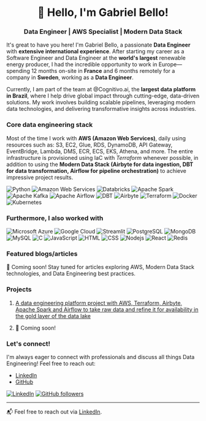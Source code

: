 <h1 align='center'>👋 Hello, I'm Gabriel Bello!</h1>
<h3 align='center'>Data Engineer | AWS Specialist | Modern Data Stack </h3>

It's great to have you here! I'm Gabriel Bello, a passionate **Data Engineer** with **extensive international experience**. After starting my career as a Software Engineer and Data Engineer at the **world's largest** renewable energy producer, I had the incredible opportunity to work in Europe—spending 12 months on-site in **France** and 6 months remotely for a company in **Sweden**, working as a **Data Engineer**.

Currently, I am part of the team at @Cognitivo.ai, the **largest data platform in Brazil**, where I help drive global impact through cutting-edge, data-driven solutions. My work involves building scalable pipelines, leveraging modern data technologies, and delivering transformative insights across industries.

### Core data engineering stack
Most of the time I work with **AWS (Amazon Web Services)**, daily using resources such as: S3, EC2, Glue, RDS, DynamoDB, API Gateway, EventBridge, Lambda, DMS, ECR, ECS, EKS, Athena, and more. The entire infrastructure is provisioned using IaC with *Terraform* whenever possible, in addition to using the **Modern Data Stack (Airbyte for data ingestion, DBT for data transformation, Airflow for pipeline orchestration)** to achieve impressive project results.

![Python](https://img.shields.io/badge/Python-3776AB.svg?style=for-the-badge&logo=Python&logoColor=white)
![Amazon Web Services](https://img.shields.io/badge/Amazon%20Web%20Services-232F3E.svg?style=for-the-badge&logo=Amazon-Web-Services&logoColor=white)
![Databricks](https://img.shields.io/badge/Databricks-FF3621.svg?style=for-the-badge&logo=Databricks&logoColor=white)
![Apache Spark](https://img.shields.io/badge/Apache%20Spark-E25A1C.svg?style=for-the-badge&logo=Apache-Spark&logoColor=white)
![Apache Kafka](https://img.shields.io/badge/Apache%20Kafka-231F20.svg?style=for-the-badge&logo=Apache-Kafka&logoColor=white)
![Apache Airflow](https://img.shields.io/badge/Apache%20Airflow-017CEE.svg?style=for-the-badge&logo=Apache-Airflow&logoColor=white)
![DBT](https://img.shields.io/badge/dbt-FF694B.svg?style=for-the-badge&logo=dbt&logoColor=white)
![Airbyte](https://img.shields.io/badge/Airbyte-615EFF.svg?style=for-the-badge&logo=Airbyte&logoColor=white)
![Terraform](https://img.shields.io/badge/Terraform-844FBA.svg?style=for-the-badge&logo=Terraform&logoColor=white)
![Docker](https://img.shields.io/badge/Docker-2496ED.svg?style=for-the-badge&logo=Docker&logoColor=white)
![Kubernetes](https://img.shields.io/badge/Kubernetes-326CE5.svg?style=for-the-badge&logo=Kubernetes&logoColor=white)

### Furthermore, I also worked with
![Microsoft Azure](https://img.shields.io/badge/microsoft%20azure-0089D6?style=for-the-badge&logo=microsoft-azure&logoColor=white)
![Google Cloud](https://img.shields.io/badge/Google%20Cloud-4285F4.svg?style=for-the-badge&logo=Google-Cloud&logoColor=white)
![Streamlit](https://img.shields.io/badge/Streamlit-FF4B4B.svg?style=for-the-badge&logo=Streamlit&logoColor=white)
![PostgreSQL](https://img.shields.io/badge/PostgreSQL-4169E1.svg?style=for-the-badge&logo=PostgreSQL&logoColor=white)
![MongoDB](https://img.shields.io/badge/MongoDB-47A248.svg?style=for-the-badge&logo=MongoDB&logoColor=white)
![MySQL](https://img.shields.io/badge/MySQL-4479A1.svg?style=for-the-badge&logo=MySQL&logoColor=white)
![C](https://img.shields.io/badge/C-A8B9CC.svg?style=for-the-badge&logo=C&logoColor=black)
![JavaScript](https://img.shields.io/badge/JavaScript-F7DF1E.svg?style=for-the-badge&logo=JavaScript&logoColor=black)
![HTML](https://img.shields.io/badge/HTML5-E34F26.svg?style=for-the-badge&logo=HTML5&logoColor=white)
![CSS](https://img.shields.io/badge/CSS-663399.svg?style=for-the-badge&logo=CSS&logoColor=white)
![Nodejs](https://img.shields.io/badge/Node.js-5FA04E.svg?style=for-the-badge&logo=nodedotjs&logoColor=white)
![React](https://img.shields.io/badge/React-61DAFB.svg?style=for-the-badge&logo=React&logoColor=black)
![Redis](https://img.shields.io/badge/Redis-FF4438.svg?style=for-the-badge&logo=Redis&logoColor=white)

### Featured blogs/articles

🚧 Coming soon! Stay tuned for articles exploring AWS, Modern Data Stack technologies, and Data Engineering best practices.

### Projects

1. [A data engineering platform project with AWS, Terraform, Airbyte, Apache Spark and Airflow to take raw data and refine it for availability in the gold layer of the data lake](https://github.com/gabrielbbello/data-engineering-platform-aws-terraform-airbyte-spark-airflow)

2. 🚧 Coming soon!

### Let's connect!
I'm always eager to connect with professionals and discuss all things Data Engineering! Feel free to reach out:
- [LinkedIn](https://www.linkedin.com/in/gabriel-brito-bello/)
- [GitHub](https://github.com/gabrielbbello/)

[![LinkedIn](https://img.shields.io/static/v1.svg?label=LinkedIn&message=gabriel-brito-bello&logo=linkedin&style=flat&color=blue)](https://www.linkedin.com/in/gabriel-brito-bello/) [![GitHub followers](https://img.shields.io/github/followers/gabrielbbello.svg?label=Follow%20@gabrielbbello&style=social)](https://github.com/gabrielbbello/)

---

📬 Feel free to reach out via [LinkedIn](https://www.linkedin.com/in/gabriel-brito-bello/).
